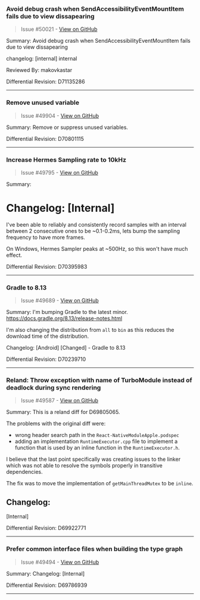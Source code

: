 ### Avoid debug crash when SendAccessibilityEventMountItem fails due to view dissapearing

> Issue #50021 - [View on GitHub](https://github.com/facebook/react-native/pull/50021)

Summary:
Avoid debug crash when SendAccessibilityEventMountItem fails due to view dissapearing

changelog: [internal] internal

Reviewed By: makovkastar

Differential Revision: D71135286




---

### Remove unused variable

> Issue #49904 - [View on GitHub](https://github.com/facebook/react-native/pull/49904)

Summary: Remove or suppress unused variables.

Differential Revision: D70801115




---

### Increase Hermes Sampling rate to 10kHz

> Issue #49795 - [View on GitHub](https://github.com/facebook/react-native/pull/49795)

Summary:
# Changelog: [Internal]

I've been able to reliably and consistently record samples with an interval between 2 consecutive ones to be ~0.1-0.2ms, lets bump the sampling frequency to have more frames.

On Windows, Hermes Sampler peaks at ~500Hz, so this won't have much effect.

Differential Revision: D70395983




---

### Gradle to 8.13

> Issue #49689 - [View on GitHub](https://github.com/facebook/react-native/pull/49689)

Summary:
I'm bumping Gradle to the latest minor.
https://docs.gradle.org/8.13/release-notes.html

I'm also changing the distribution from `all` to `bin` as
this reduces the download time of the distribution.

Changelog:
[Android] [Changed] - Gradle to 8.13

Differential Revision: D70239710


---

### Reland: Throw exception with name of TurboModule instead of deadlock during sync rendering

> Issue #49587 - [View on GitHub](https://github.com/facebook/react-native/pull/49587)

Summary:
This is a reland diff for D69805065.

The problems with the original diff were:
- wrong header search path in the `React-NativeModuleApple.podspec`
- adding an implementation `RuntimeExecutor.cpp` file to implement a function that is used by an inline function in the `RuntimeExecutor.h`.

I believe that the last point specifically was creating issues to the linker which was not able to resolve the symbols properly in transitive dependencies.

The fix was to move the implementation of `getMainThreadMutex` to be `inline`.

## Changelog:
[Internal]

Differential Revision: D69922771




---

### Prefer common interface files when building the type graph

> Issue #49494 - [View on GitHub](https://github.com/facebook/react-native/pull/49494)

Summary: Changelog: [Internal]

Differential Revision: D69786939




---

